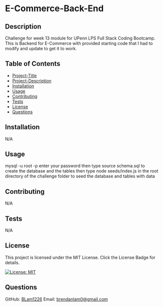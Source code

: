# E-Commerce-Back-End

## Description 
Challenge for week 13 module for UPenn LPS Full Stack Coding Bootcamp. This is Backend for E-Commerce with provided starting code that I had to modify and update to get it to work. 

## Table of Contents
* [Project-Title](#project-title)
* [Project-Description](#project-description)
* [Installation](#installation)
* [Usage](#usage)
* [Contributing](#contributing)
* [Tests](#tests)
* [License](#license)
* [Questions](#questions)

## Installation
N/A

## Usage
mysql -u root -p
enter your password
then type source schema.sql to create the database and the tables
then type node seeds/index.js in the root directory of the challenge folder to seed the database and tables with data

## Contributing
N/A

## Tests
N/A

## License
This project is licensed under the MIT License. Click the License Badge for details.

[![License: MIT](https://img.shields.io/badge/License-MIT-blue.svg)](https://opensource.org/licenses/MIT)

## Questions
  GitHub: [BLam1226](https://github.com/BLam1226)
  Email: brendanlam0@gmail.com